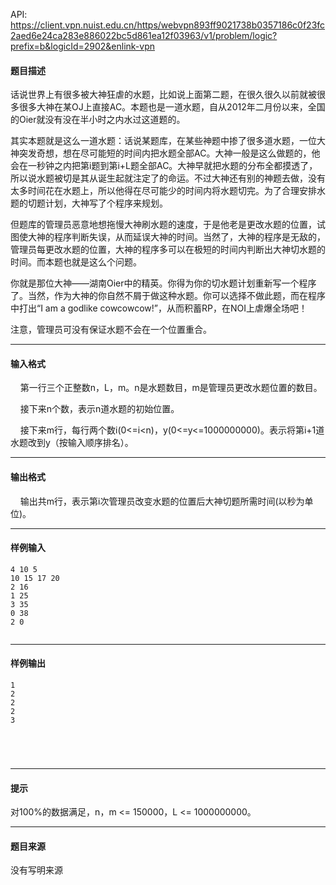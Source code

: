 API: https://client.vpn.nuist.edu.cn/https/webvpn893ff9021738b0357186c0f23fc2aed6e24ca283e886022bc5d861ea12f03963/v1/problem/logic?prefix=b&logicId=2902&enlink-vpn

#### 题目描述

 话说世界上有很多被大神狂虐的水题，比如说上面第二题，在很久很久以前就被很多很多大神在某OJ上直接AC。本题也是一道水题，自从2012年二月份以来，全国的Oier就没有没在半小时之内水过这道题的。

 其实本题就是这么一道水题：话说某题库，在某些神题中掺了很多道水题，一位大神突发奇想，想在尽可能短的时间内把水题全部AC。大神一般是这么做题的，他会在一秒钟之内把第i题到第i+L题全部AC。大神早就把水题的分布全都摸透了，所以说水题被切是其从诞生起就注定了的命运。不过大神还有别的神题去做，没有太多时间花在水题上，所以他得在尽可能少的时间内将水题切完。为了合理安排水题的切题计划，大神写了个程序来规划。

但题库的管理员恶意地想拖慢大神刷水题的速度，于是他老是更改水题的位置，试图使大神的程序判断失误，从而延误大神的时间。当然了，大神的程序是无敌的，管理员每更改水题的位置，大神的程序多可以在极短的时间内判断出大神切水题的时间。而本题也就是这么个问题。

 你就是那位大神——湖南Oier中的精英。你得为你的切水题计划重新写一个程序了。当然，作为大神的你自然不屑于做这种水题。你可以选择不做此题，而在程序中打出“I am a godlike cowcowcow!”，从而积蓄RP，在NOI上虐爆全场吧！

 注意，管理员可没有保证水题不会在一个位置重合。

---

#### 输入格式

    第一行三个正整数n，L，m。n是水题数目，m是管理员更改水题位置的数目。

    接下来n个数，表示n道水题的初始位置。

    接下来m行，每行两个数i(0<=i<n)，y(0<=y<=1000000000)。表示将第i+1道水题改到y（按输入顺序排名）。

---

#### 输出格式

    输出共m行，表示第i次管理员改变水题的位置后大神切题所需时间(以秒为单位)。

---

#### 样例输入
```
4 10 5
10 15 17 20
2 16
1 25
3 35
0 38
2 0
 

```

---

#### 样例输出
```
1
2
2
2
3 
 
 
 
 
```

---

#### 提示

对100%的数据满足，n，m <= 150000，L <= 1000000000。  

---

#### 题目来源

没有写明来源